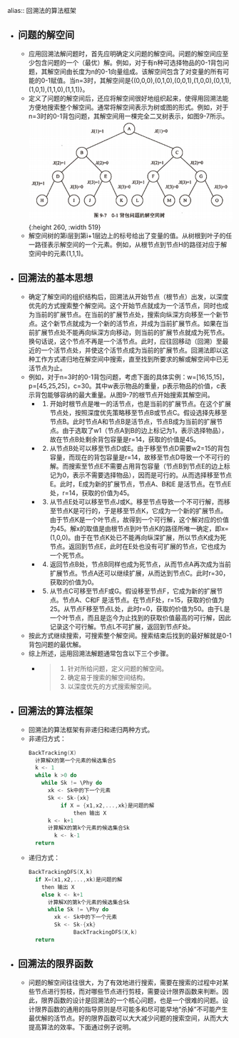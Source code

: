 alias:: 回溯法的算法框架

- ## 问题的解空间
	- 应用回溯法解问题时，首先应明确定义问题的解空间。问题的解空间应至少包含问题的一个（最优）解。例如，对于有n种可选择物品的0-1背包问题，其解空间由长度为n的0-1向量组成。该解空间包含了对变量的所有可能的0-1赋值。当n=3时，其解空间是{(0,0,0),(0,1,0),(0,0,1),(1,0,0),(0,1,1),(1,0,1),(1,1,0),(1,1,1)}。
	- 定义了问题的解空间后，还应将解空间很好地组织起来，使得用回溯法能方便地搜索整个解空间。通常将解空间表示为树或图的形式。例如，对于n=3时的0-1背包问题，其解空间用一棵完全二叉树表示，如图9-7所示。
	  ![image.png](../assets/image_1649112864303_0.png){:height 260, :width 519}
	- 解空间树的第i层到第i+1层边上的标号给出了变量的值。从树根到叶子的任一路径表示解空间的一个元素。例如，从根节点到节点H的路径对应于解空间中的元素(1,1,1)。
- ## 回溯法的基本思想
	- 确定了解空间的组织结构后，回溯法从开始节点（根节点）出发，以深度优先的方式搜索整个解空间。这个开始节点就成为一个活节点，同时也成为当前的扩展节点。在当前的扩展节点处，搜索向纵深方向移至一个新节点。这个新节点就成为一个新的活节点，并成为当前扩展节点。如果在当前扩展节点处不能再向纵深方向移动，则当前的扩展节点就成为死节点。换句话说，这个节点不再是一个活节点。此时，应往回移动（回溯）至最近的一个活节点处，并使这个活节点成为当前的扩展节点。回溯法即以这种工作方式递归地在解空间中搜索，直至找到所要求的解或解空间中已无活节点为止。
	- 例如，对于n=3时的0-1背包问题，考虑下面的具体实例：w=[16,15,15]，p=[45,25,25]，c=30。其中w表示物品的重量，p表示物品的价值，c表示背包能够容纳的最大重量。从图9-7的根节点开始搜索其解空间。
		- 1. 开始时根节点是唯一的活节点，也是当前的扩展节点。在这个扩展节点处，按照深度优先策略移至节点B或节点C。假设选择先移至节点B。此时节点A和节点B是活节点，节点B成为当前的扩展节点。由于选取了w1（节点A到B的边上标记为1，表示选择物品），故在节点B处剩余背包容量是r=14，获取的价值是45。
		- 2. 从节点B处可以移至节点D或E。由于移至节点D需要w2=15的背包容量，而现在的背包容量是r=14，故移至节点D导致一个不可行的解。而搜索至节点E不需要占用背包容量（节点B到节点E的边上标记为0，表示不需要选择物品），因而是可行的。从而选择移至节点E。此时，E成为新的扩展节点，节点A、B和E 是活节点。在节点E处，r=14，获取的价值为45。
		- 3. 从节点E处可以移至节点J或K。移至节点导致一个不可行解，而移至节点K是可行的，于是移至节点K，它成为一个新的扩展节点。由于节点K是一个叶节点，故得到一个可行解，这个解对应的价值为45。解x的取值是由根节点到叶节点K的路径所唯一确定，即x=(1,0,0)。由于在节点K处已不能再向纵深扩展，所以节点K成为死节点。返回到节点E，此时在E处也没有可扩展的节点，它也成为一个死节点。
		- 4. 返回节点B处，节点B同样也成为死节点，从而节点A再次成为当前扩展节点。节点A还可以继续扩展，从而达到节点C。此时r=30，获取的价值为0。
		- 5. 从节点C可移至节点F或G。假设移至节点F，它成为新的扩展节点。节点A、C和F 是活节点。在节点F处，r=15，获取的价值为25。从节点F移至节点L处，此时r=0，获取的价值为50。由于L是一个叶节点，而且是迄今为止找到的获取价值最高的可行解，因此记录这个可行解。节点L不可扩展，返回到节点F处。
	- 按此方式继续搜索，可搜索整个解空间。搜索结束后找到的最好解就是0-1背包问题的最优解。
	- 综上所述，运用回溯法解题通常包含以下三个步骤。
		- > 1. 针对所给问题，定义问题的解空间。
		  > 2. 确定易于搜索的解空间结构。
		  > 3. 以深度优先的方式搜索解空间。
- ## 回溯法的算法框架
	- 回溯法的算法框架有非递归和递归两种方式。
	- 非递归方式：
	  ```c
	  BackTracking(X)
	    计算解X的第一个元素的候选集合S
	    k <- 1
	    while k >0 do
	      while Sk != \Phy do
	        xk <- Sk中的下一个元素
	        Sk <- Sk-{xk}
	  			if X = {x1,x2,...,xk}是问题的解
	    			then 输出 X
	        k <- k+1
	        计算解X的第k个元素的候选集合Sk
	          k <- k-1
	    return
	  ```
	- 递归方式：
	  ```c
	  BackTrackingDFS(X,k)
	    if X=(x1,x2,...,xk)是问题的解
	      then 输出 X
	      else k <- k+1
	        计算解X的第k个元素的候选集合Sk
	        while Sk != \Phy do
	          xk <- Sk中的下一个元素
	          Sk <- Sk-{xk}
	  				BackTrackingDFS(X,k)
	    return
	  ```
- ## 回溯法的限界函数
	- 问题的解空间往往很大，为了有效地进行搜索，需要在搜索的过程中对某些节点进行剪枝，而对哪些节点进行剪枝，需要设计限界函数来判断。因此，限界函数的设计是回溯法的一个核心问题，也是一个很难的问题。设计限界函数的通用的指导原则是尽可能多和尽可能早地“杀掉”不可能产生最优解的活节点。好的限界函数可以大大减少问题的搜索空间，从而大大提高算法的效率。下面通过例子说明。